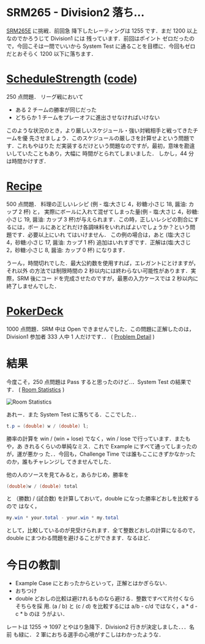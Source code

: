 # SRM265 - Division2 落ち...

<!--
date = "2005-09-28"
-->

[SRM265E](http://www.topcoder.com/stat?c=round_overview&rd=8007) に挑戦．前回急
降下したレーティングは 1255 です．まだ 1200 以上なのでかろうじて Division1 には
残っています．前回はポイント ゼロだったので，今回こそは一問でいいから System
Test に通ることを目標に．今回もゼロだとおそらく 1200 以下に落ちます．

# [ScheduleStrength](http://www.topcoder.com/stat?c=problem_statement&pm=1993&rd=8007) ([code](http://www.topcoder.com/stat?c=problem_solution&rm=203701&rd=8007&pm=1993&cr=15632820))

250 点問題． リーグ戦において

- ある 2 チームの勝率が同じだった
- どちらか 1 チームをプレーオフに進出させなければいけない

このような状況のとき，より厳しいスケジュール・強い対戦相手と戦ってきたチームを優
先させましょう．このスケジュールの厳しさを計算せよという問題です．これもやはりた
だ実装するだけという問題なのですが，最初，意味を勘違いしていたこともあり，大幅に
時間がとられてしまいました． しかし，44 分は時間かけすぎ．

# [Recipe](http://www.topcoder.com/stat?c=problem_statement&pm=4708&rd=8007)

500 点問題． 料理の正しいレシピ (例 - 塩:大さじ 4，砂糖:小さじ 18, 醤油: カップ
2 杯) と， 実際にボールに入れて混ぜてしまった量(例 - 塩:大さじ 4，砂糖:小さじ
19, 醤油: カップ 3 杯)が与えられます．この時，正しいレシピの割合にするには，ボー
ルにあとどれだけ各調味料をいれればよいでしょうか？という問題です．必要以上にいれ
てはいけません． この例の場合は，あと (塩:大さじ 4，砂糖:小さじ 17, 醤油: カップ
1 杯) 追加はいれすぎです．正解は(塩:大さじ 2，砂糖:小さじ 8, 醤油: カップ 0 杯)
になります．

うーん，時間切れでした．最大公約数を使用すれば，エレガントにとけますが，それ以外
の方法では制限時間の 2 秒以内には終わらない可能性があります．実際，SRM 後にコー
ドを完成させたのですが，最悪の入力ケースでは 2 秒以内に終了しませんでした．

# [PokerDeck](http://www.topcoder.com/stat?c=problem_statement&pm=1981&rd=8007)

1000 点問題．SRM 中は Open できませんでした．この問題に正解したのは，Division1
参加者 333 人中 1 人だけです．． (
[Problem Detail](http://www.topcoder.com/tc?module=ProblemDetail&rd=8007&pm=1981)
)

# 結果

今度こそ，250 点問題は Pass すると思ったのけど..．System Test の結果です． (
[Room Statistics](http://www.topcoder.com/stat?c=coder_room_stats&cr=15632820&rd=8007&rm=203701)
)

![Room Statistics](http://static.flickr.com/6/74681550_405b300ecd_o.png)

あれー．また System Test に落ちてる．ここでした．．

```java
t.p = (double) w / (double) l;
```

勝率の計算を win / (win + lose) でなく，win / lose で行っています．またもや，あ
きれるくらいの単純なミス．これで Example にすべて通ってしまったのが，運が悪かっ
た．．今回も，Challenge Time では誰もここにきずかなかったのか，誰もチャレンジし
てきませんでした．

他の人のソースを見てみると，あらかじめ，勝率を

```java
(double)w / (double) total
```

と （勝数) / (試合数) を計算しておいて，double になった勝率どおしを比較するので
はなく，

```java
my.win * your.total - your.win * my.total
```

として，比較しているのが見受けられます．全て整数どおしの計算になるので，double
にまつわる問題を避けることができます．なるほど．

# 今日の教訓

- Example Case にとおったからといって，正解とはかぎらない．
- おちつけ
- double どおしの比較は避けれるものなら避ける．整数ですべて片付くならそちらを採
  用. (a / b) と (c / d) を比較するには a/b - c/d ではなく，a \* d - c \* b のほ
  うがよい．

レートは 1255 -&gt; 1097 とやはり急降下．Division2 行きが決定しました．．．名前
も緑に． 2 軍におちる選手の心境がすこしはわかったような．
